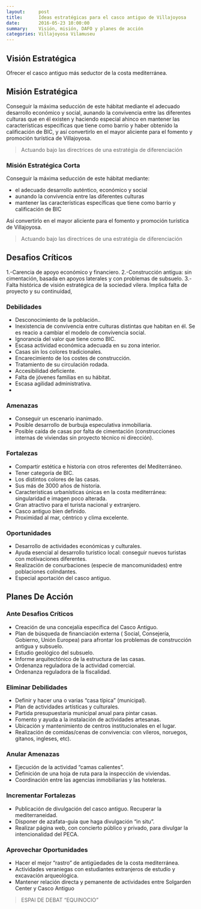 ```yaml
---
layout:     post
title:      Ideas estratégicas para el casco antiguo de Villajoyosa
date:       2016-05-23 10:00:00
summary:    Visión, misión, DAFO y planes de acción
categories: Villajoyosa Vilamuseu
---
```


## Visión Estratégica

Ofrecer el casco antiguo más seductor de la costa mediterránea.

## Misión Estratégica
Conseguir la máxima seducción de este hábitat mediante el adecuado desarrollo económico y social, aunando la convivencia entre las diferentes  culturas que en él existen y haciendo especial ahinco en mantener las características específicas que tiene como barrio y haber obtenido la calificación de BIC, y así convertirlo en el mayor aliciente para el fomento y promoción turística de Villajoyosa.

> Actuando bajo las directrices de una estratégia de diferenciación

###   Misión Estratégica Corta

Conseguir la máxima seducción de este hábitat mediante:
- el adecuado desarrollo auténtico, económico y social
- aunando la convivencia entre las diferentes  culturas
- mantener las características específicas que tiene como barrio y calificación de BIC

Así convertirlo en el mayor aliciente para el fomento y promoción turística de Villajoyosa.

> Actuando bajo las directrices de una estratégia de diferenciación

## Desafios Críticos

1.-Carencia de apoyo económico y financiero.
2.-Construcción antigua: sin cimentación, basada en apoyos laterales y con problemas de subsuelo.
3.- Falta histórica de visión estratégica de la sociedad vilera.  Implica falta de proyecto y su continuidad,
### Debilidades

- Desconocimiento de la población..
 - Inexistencia de convivencia entre culturas distintas que habitan en él. Se es reacio a cambiar el modelo de convivencia social.
- Ignorancia del valor que tiene como BIC.
- Escasa actividad económica adecuada en su zona interior.
- Casas sin los colores tradicionales.
- Encarecimiento de los costes de construcción.
- Tratamiento de su circulación rodada.
- Accesibilidad deficiente.
- Falta de jóvenes familias en su hábitat.
- Escasa agilidad administrativa.
-
### Amenazas

- Conseguir un escenario inanimado.
- Posible desarrollo de burbuja especulativa inmobiliaria.
- Posible caída de casas por falta de cimentación (construcciones internas de viviendas sin proyecto técnico ni dirección).
### Fortalezas

- Compartir estética e historia con otros referentes del Mediterráneo.
- Tener categoría de BIC.
- Los distintos colores de las casas.
- Sus más de 3000 años de historia.
- Características urbanísticas únicas en la costa mediterránea: singularidad e imagen poco alterada.
- Gran atractivo para el turista nacional y extranjero.
- Casco antiguo bien definido.
- Proximidad al mar, céntrico y clima excelente.
### Oportunidades

- Desarrollo de actividades económicas y culturales.
- Ayuda  esencial al desarrollo turístico local: conseguir nuevos turistas con motivaciones diferentes.
- Realización de conurbaciones (especie de mancomunidades) entre poblaciones colindantes.
- Especial aportación del casco antiguo.

## Planes De Acción

### Ante Desafios Críticos

- Creación de una concejalía específica del Casco Antiguo.
- Plan de búsqueda de financiación externa ( Social,  Consejería, Gobierno, Unión Europea) para afrontar los problemas de construcción antigua y subsuelo.
- Estudio geológico del subsuelo.
- Informe arquitectónico de la estructura de las casas.
- Ordenanza reguladora de la actividad comercial.
- Ordenanza reguladora de la fiscalidad.

### Eliminar Debilidades

- Definir y hacer una o varias “casa típica” (municipal).
- Plan de actividades artísticas y culturales.
- Partida presupuestaria municipal anual para pintar casas.
- Fomento y ayuda a la instalación de actividades artesanas.
- Ubicación y mantenimiento de centros institucionales en el lugar.
- Realización de comidas/cenas de convivencia: con vileros, noruegos, gitanos, ingleses, etc).

### Anular Amenazas

- Ejecución de la actividad “camas calientes”.
- Definición de una hoja de ruta para la inspección de viviendas.
- Coordinación entre las agencias inmobiliarias y las hoteleras.

### Incrementar Fortalezas

- Publicación de divulgación del casco antiguo. Recuperar la mediterraneidad.
- Disponer de azafata-guia que haga divulgación “in situ”.
- Realizar página web, con concierto público y privado, para divulgar la intencionalidad del PECA.

### Aprovechar Oportunidades

- Hacer el mejor “rastro” de antigüedades de la costa mediterránea.
- Actividades veraniegas con estudiantes extranjeros de estudio y excavación arqueológica.
- Mantener relación directa y pemanente de actividades entre Solgarden Center y Casco Antiguo

> ESPAI DE DEBAT “EQUINOCIO”
